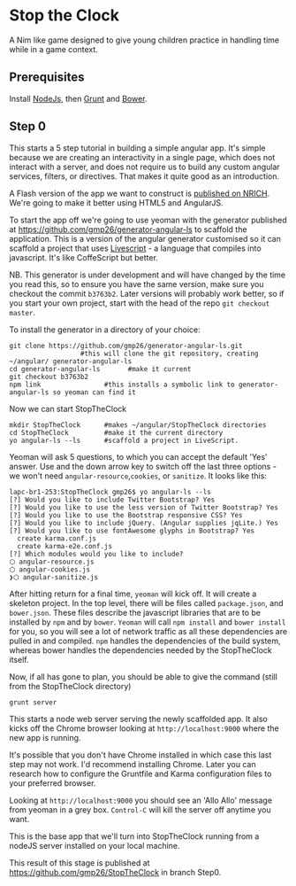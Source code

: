 Stop the Clock
==============

A Nim like game designed to give young children practice in handling time while in a game context.

Prerequisites
-------------

Install [NodeJs](http://nodejs.org/), then [Grunt](http://gruntjs.com/) and [Bower](http://bower.io/).

Step 0
-----

This starts a 5 step tutorial in building a simple angular app. It's simple because we are creating an interactivity in a single page, which does not interact with a server, and does not require us to build any custom angular services, filters, or directives. That makes it quite good as an introduction.

A Flash version of the app we want to construct is [published on NRICH](http://nrich.maths.org/content/id/6071/Clock.swf). We're going to make it better using HTML5 and AngularJS. 

To start the app off we're going to use yeoman with the generator published at https://github.com/gmp26/generator-angular-ls to scaffold the application. This is a version of the angular generator customised so it can scaffold a project that uses [Livescript](http://livescript.net/) - a language that compiles into javascript. It's like CoffeScript but better.

NB. This generator is under development and will have changed by the time you read this, so to ensure you have the same version, make sure you checkout the commit `b3763b2`. Later versions will probably work better, so if you start your own project, start with the head of the repo `git checkout master`.

To install the generator in a directory of your choice:

```
git clone https://github.com/gmp26/generator-angular-ls.git
                  #this will clone the git repository, creating ~/angular/ generator-angular-ls
cd generator-angular-ls       #make it current
git checkout b3763b2
npm link                #this installs a symbolic link to generator-angular-ls so yeoman can find it
```

Now we can start StopTheClock

```
mkdir StopTheClock      #makes ~/angular/StopTheClock directories
cd StopTheClock         #make it the current directory
yo angular-ls --ls      #scaffold a project in LiveScript.
```

Yeoman will ask 5 questions, to which you can accept the default 'Yes' answer. Use <space> and the down arrow key to switch off
the last three options - we won't need `angular-resource`,`cookies`, or `sanitize`. It looks like this:

```
lapc-br1-253:StopTheClock gmp26$ yo angular-ls --ls
[?] Would you like to include Twitter Bootstrap? Yes
[?] Would you like to use the less version of Twitter Bootstrap? Yes
[?] Would you like to use the Bootstrap responsive CSS? Yes
[?] Would you like to include jQuery. (Angular supplies jqLite.) Yes
[?] Would you like to use fontAwesome glyphs in Bootstrap? Yes
  create karma.conf.js
  create karma-e2e.conf.js
[?] Which modules would you like to include? 
⬡ angular-resource.js
⬡ angular-cookies.js
❯⬡ angular-sanitize.js
```

After hitting return for a final time, `yeoman` will kick off. It will create a skeleton project. In the top level, there will be files called `package.json`, and `bower.json`. These files describe the javascript libraries that are to be installed by `npm` and by `bower`. `Yeoman` will call `npm install` and `bower install` for you, so you will see a lot of network traffic as all these dependencies are pulled in and compiled. `npm` handles the dependencies of the build system, whereas bower handles the dependencies needed by the StopTheClock itself.


Now, if all has gone to plan, you should be able to give the command (still from the StopTheClock directory)
```
grunt server
```

This starts a node web server serving the newly scaffolded app. It also kicks off the Chrome browser looking at
`http://localhost:9000` where the new app is running.

It's possible that you don't have Chrome installed in which case this last step may not work. I'd recommend installing Chrome. Later you can research how to configure the Gruntfile and Karma configuration files to your preferred browser.

Looking at `http://localhost:9000` you should see an 'Allo Allo' message from yeoman in a grey box.
`Control-C` will kill the server off anytime you want.


This is the base app that we'll turn into StopTheClock running from a nodeJS server installed on your local machine.

This result of this stage is published at https://github.com/gmp26/StopTheClock in branch Step0.
